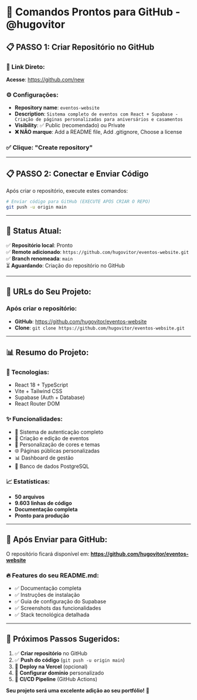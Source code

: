 # 🚀 Comandos Prontos para GitHub - @hugovitor

## 📋 **PASSO 1: Criar Repositório no GitHub**

### **🔗 Link Direto:**
**Acesse**: https://github.com/new

### **⚙️ Configurações:**
- **Repository name**: `eventos-website`
- **Description**: `Sistema completo de eventos com React + Supabase - Criação de páginas personalizadas para aniversários e casamentos`
- **Visibility**: ✅ Public (recomendado) ou Private
- **❌ NÃO marque**: Add a README file, Add .gitignore, Choose a license

### **✅ Clique**: "Create repository"

---

## 📋 **PASSO 2: Conectar e Enviar Código**

Após criar o repositório, execute estes comandos:

```bash
# Enviar código para GitHub (EXECUTE APÓS CRIAR O REPO)
git push -u origin main
```

---

## 🎯 **Status Atual:**

✅ **Repositório local**: Pronto  
✅ **Remote adicionado**: `https://github.com/hugovitor/eventos-website.git`  
✅ **Branch renomeada**: `main`  
⏳ **Aguardando**: Criação do repositório no GitHub  

---

## 🔗 **URLs do Seu Projeto:**

### **Após criar o repositório:**
- **GitHub**: https://github.com/hugovitor/eventos-website
- **Clone**: `git clone https://github.com/hugovitor/eventos-website.git`

---

## 📊 **Resumo do Projeto:**

### **🚀 Tecnologias:**
- React 18 + TypeScript
- Vite + Tailwind CSS
- Supabase (Auth + Database)
- React Router DOM

### **✨ Funcionalidades:**
- 🔐 Sistema de autenticação completo
- 📅 Criação e edição de eventos
- 🎨 Personalização de cores e temas
- 🌐 Páginas públicas personalizadas
- 📊 Dashboard de gestão
- 💾 Banco de dados PostgreSQL

### **📈 Estatísticas:**
- **50 arquivos**
- **9.603 linhas de código**
- **Documentação completa**
- **Pronto para produção**

---

## 🎉 **Após Enviar para GitHub:**

O repositório ficará disponível em:
**https://github.com/hugovitor/eventos-website**

### **🔥 Features do seu README.md:**
- ✅ Documentação completa
- ✅ Instruções de instalação
- ✅ Guia de configuração do Supabase
- ✅ Screenshots das funcionalidades
- ✅ Stack tecnológica detalhada

---

## 🚀 **Próximos Passos Sugeridos:**

1. ✅ **Criar repositório** no GitHub
2. ✅ **Push do código** (`git push -u origin main`)
3. 🔄 **Deploy na Vercel** (opcional)
4. 🔄 **Configurar domínio** personalizado
5. 🔄 **CI/CD Pipeline** (GitHub Actions)

**Seu projeto será uma excelente adição ao seu portfólio!** 🎯